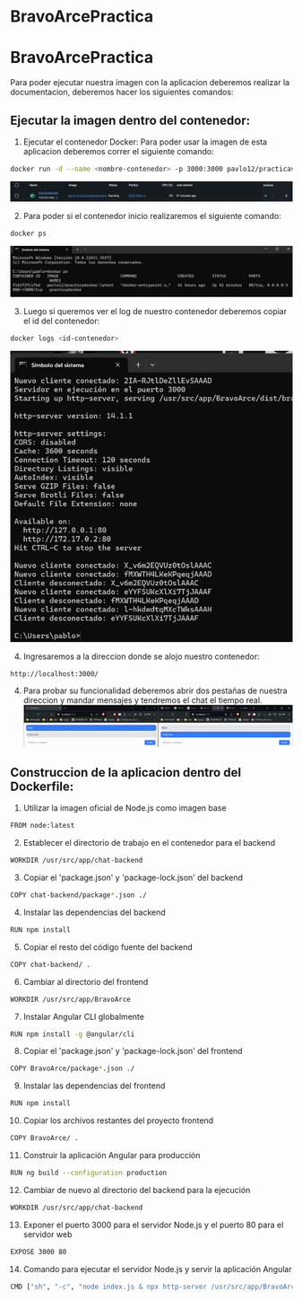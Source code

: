 # BravoArcePractica
# BravoArcePractica
Para poder ejecutar nuestra imagen con la aplicacion deberemos realizar la documentacion, deberemos hacer los siguientes comandos:

## Ejecutar la imagen dentro del contenedor:

1. Ejecutar el contenedor Docker: Para poder usar la imagen de esta aplicacion deberemos correr el siguiente comando:
```bash
docker run -d --name <nombre-contenedor> -p 3000:3000 pavlo12/practicavirtu:latest
```
![Imagen de prueba](img/containter.png)

2. Para poder si el contenedor inicio realizaremos el siguiente comando:
```bash
docker ps
```
![Imagen de prueba](img/docker.png)

3. Luego si queremos ver el log de nuestro contenedor deberemos copiar el id del contenedor:
```bash
docker logs <id-contenedor>
```
![Imagen de prueba](img/logsdocker.png)

4. Ingresaremos a la direccion donde se alojo nuestro contenedor:
```bash
http://localhost:3000/
```
4. Para probar su funcionalidad deberemos abrir dos pestañas de nuestra direccion y mandar mensajes y tendremos el chat el tiempo real.
![Imagen de prueba](img/funcion.png)

## Construccion de la aplicacion dentro del Dockerfile:

1. Utilizar la imagen oficial de Node.js como imagen base
```bash
FROM node:latest
```
2. Establecer el directorio de trabajo en el contenedor para el backend
```bash
WORKDIR /usr/src/app/chat-backend
```
3. Copiar el 'package.json' y 'package-lock.json' del backend
```bash
COPY chat-backend/package*.json ./
```
4. Instalar las dependencias del backend
```bash
RUN npm install
```
5. Copiar el resto del código fuente del backend
```bash
COPY chat-backend/ .
```
6. Cambiar al directorio del frontend
```bash
WORKDIR /usr/src/app/BravoArce
```
7. Instalar Angular CLI globalmente
```bash
RUN npm install -g @angular/cli
```
8. Copiar el 'package.json' y 'package-lock.json' del frontend
```bash
COPY BravoArce/package*.json ./
```
9. Instalar las dependencias del frontend
```bash
RUN npm install
```
10. Copiar los archivos restantes del proyecto frontend
```bash
COPY BravoArce/ .
```
11. Construir la aplicación Angular para producción
```bash
RUN ng build --configuration production
```
12. Cambiar de nuevo al directorio del backend para la ejecución
```bash
WORKDIR /usr/src/app/chat-backend
```
13. Exponer el puerto 3000 para el servidor Node.js y el puerto 80 para el servidor web
```bash
EXPOSE 3000 80
```
14. Comando para ejecutar el servidor Node.js y servir la aplicación Angular
```bash
CMD ["sh", "-c", "node index.js & npx http-server /usr/src/app/BravoArce/dist/bravo-arce -p 80"]
```
